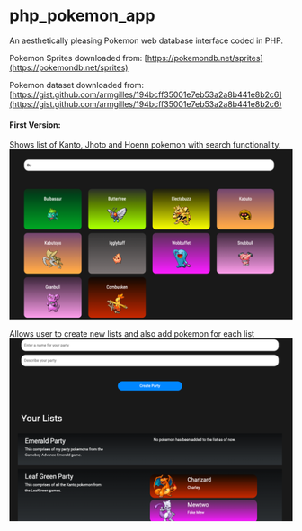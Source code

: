 # php_pokemon_app
An aesthetically pleasing Pokemon web database interface coded in PHP.

Pokemon Sprites downloaded from: [https://pokemondb.net/sprites](https://pokemondb.net/sprites)

Pokemon dataset downloaded from: [https://gist.github.com/armgilles/194bcff35001e7eb53a2a8b441e8b2c6](https://gist.github.com/armgilles/194bcff35001e7eb53a2a8b441e8b2c6)


#### First Version:
Shows list of Kanto, Jhoto and Hoenn pokemon with search functionality.
![](assets/version_1.png)

Allows user to create new lists and also add pokemon for each list
![](assets/poke_list.png)
